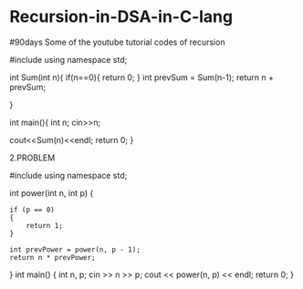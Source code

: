 # Recursion-in-DSA-in-C-lang
#90days 
Some of the youtube tutorial codes of recursion 

#include<iostream>
using namespace std;

int Sum(int n){
    if(n==0){
        return 0;
    }
    int prevSum = Sum(n-1);
    return n + prevSum;

}

int main(){
int n;
cin>>n;

cout<<Sum(n)<<endl; 
return 0;
}



2.PROBLEM

#include <iostream>
using namespace std;

int power(int n, int p)
{

    if (p == 0)
    {
        return 1;
    }

    int prevPower = power(n, p - 1);
    return n * prevPower;
}
int main()
{
    int n, p;
    cin >> n >> p;
    cout << power(n, p) << endl;
    return 0;
}
